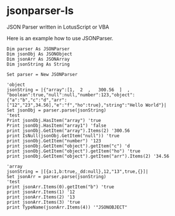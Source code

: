 # jsonparser-ls
JSON Parser written in LotusScript or VBA

Here is an example how to use JSONParser.

	Dim parser As JSONParser
	Dim jsonObj As JSONObject
	Dim jsonArr As JSONArray
	Dim jsonString As String
	
	Set parser = New JSONParser

	'object
	jsonString = |{"array":[1,  2  ,   300.56  ]  ,  "boolean":true,"null":null,"number":123,"object":{"a":"b","c":"d","arr":["12","23",34.56],"e":"f","ho":true},"string":"Hello World"}|
	Set jsonObj = parser.parse(jsonString)
	'test
	Print jsonObj.HasItem("array") 'true
	Print jsonObj.HasItem("array1") 'false
	print jsonObj.GetItem("array").Items(2) '300.56
	print IsNull(jsonObj.GetItem("null")) 'true
	print jsonObj.GetItem("number") '123
	print jsonObj.GetItem("object").getItem("c") 'd
	print jsonObj.GetItem("object").getItem("ho") 'true
	print jsonObj.GetItem("object").getItem("arr").Items(2) '34.56
	
	'array
	jsonString = |[{a:1,b:true,_dd:null},12,"13",true,{}]|
	Set jsonArr = parser.parse(jsonString)
	'test
	print jsonArr.Items(0).getItem("b") 'true
	print jsonArr.Items(1) '12
	print jsonArr.Items(2) '13
	print jsonArr.Items(3) 'true
	print TypeName(jsonArr.Items(4)) '"JSONOBJECT"

